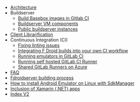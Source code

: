 - [Architecture](Architecture)
- Buildserver
   - [Build Basebox images in Gitlab CI](Buildserver/Build-Basebox-images-in-Gitlab-CI)
   - [Buildserver VM components](Buildserver/Buildserver-VM-components)
   - [Public buildserver instances](Buildserver/Public-buildserver-instances)
- [Client Librarification](Client-Librarification)
- Continuous Integration (CI)
   - [Fixing linting issues](Continuous-Integration-(CI)/Fixing-linting-issues)
   - [Integrating F Droid builds into your own CI workflow](Continuous-Integration-(CI)/Integrating-F-Droid-builds-into-your-own-CI-workflow)
   - [Running emulators in GitLab CI](Continuous-Integration-(CI)/Running-emulators-in-GitLab-CI)
   - [Running self hosted GitLab CI Runner](Continuous-Integration-(CI)/Running-self-hosted-GitLab-CI-Runner)
   - [Shared GitLab Runners on Azure](Continuous-Integration-(CI)/Shared-GitLab-Runners-on-Azure)
- [FAQ](FAQ)
- [Fdroidserver building process](Fdroidserver-building-process)
- [How to install Android Emulator on Linux with SdkManager](How-to-install-Android-Emulator-on-Linux-with-SdkManager)
- [Inclusion of Xamarin (.NET) apps](Inclusion-of-Xamarin-(.NET)-apps)
- [Index V2](Index-V2)